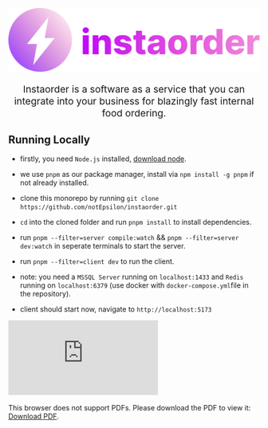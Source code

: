 <p align="center">
<img width="600" src="apps/client/src/assets/gh-logo.svg" alt="instaorder_logo" />
</p>

<p style="font-size: 1.2rem;" align="center">
Instaorder is a software as a service that you can integrate into your business for blazingly fast internal food ordering.
</p>

## Running Locally

- firstly, you need `Node.js` installed, [download node](https://nodejs.org).

- we use `pnpm` as our package manager, install via `npm install -g pnpm` if not already installed.

- clone this monorepo by running `git clone https://github.com/notEpsilon/instaorder.git`

- `cd` into the cloned folder and run `pnpm install` to install dependencies.

- run `pnpm --filter=server compile:watch` && `pnpm --filter=server dev:watch` in seperate terminals to start the server.

- run `pnpm --filter=client dev` to run the client.

- note: you need a `MSSQL Server` running on `localhost:1433` and `Redis` running on `localhost:6379` (use docker with `docker-compose.yml`file in the repository).

- client should start now, navigate to `http://localhost:5173`

<object data="https://drive.google.com/drive/u/0/folders/1Y5Tr92OzVqlGSJe9SOMcA0oEHK27lhSx" type="application/pdf" width="700px" height="700px">
    <embed src="https://drive.google.com/drive/u/0/folders/1Y5Tr92OzVqlGSJe9SOMcA0oEHK27lhSx">
        <p>This browser does not support PDFs. Please download the PDF to view it: <a href="https://drive.google.com/drive/u/0/folders/1Y5Tr92OzVqlGSJe9SOMcA0oEHK27lhSx">Download PDF</a>.</p>
    </embed>
</object>
